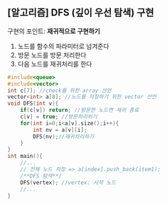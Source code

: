## [알고리즘] DFS (깊이 우선 탐색) 구현

구현의 포인트: **재귀적으로 구현하기**

1. 노드를 함수의 파라미터로 넘겨준다
2. 방문 노드를 방문 처리한다
3. 다음 노드를 재귀처리를 한다

```c++
#include<queue>
#include<vector>
int c[7]; //check를 위한 array 선언
vector<int> a[8]; //노드를 저장하기 위한 vector 선언
void DFS(int v){
    if(c[v]) return; //방문한 노드면 재귀 종료
    c[v] = true; //방문처리하기
    for(int i=0;i<a[v].size();i++){
        int nv = a[v][i];
        DFS(nv);//재귀처리하기
    }      
}
int main(){
    //...
    // 전체 노드 저장 => a[index].push_back(item1);
    /**DFS 탐색**/
    DFS(vertex); //vertex: 시작 노드
    //...
}

```

